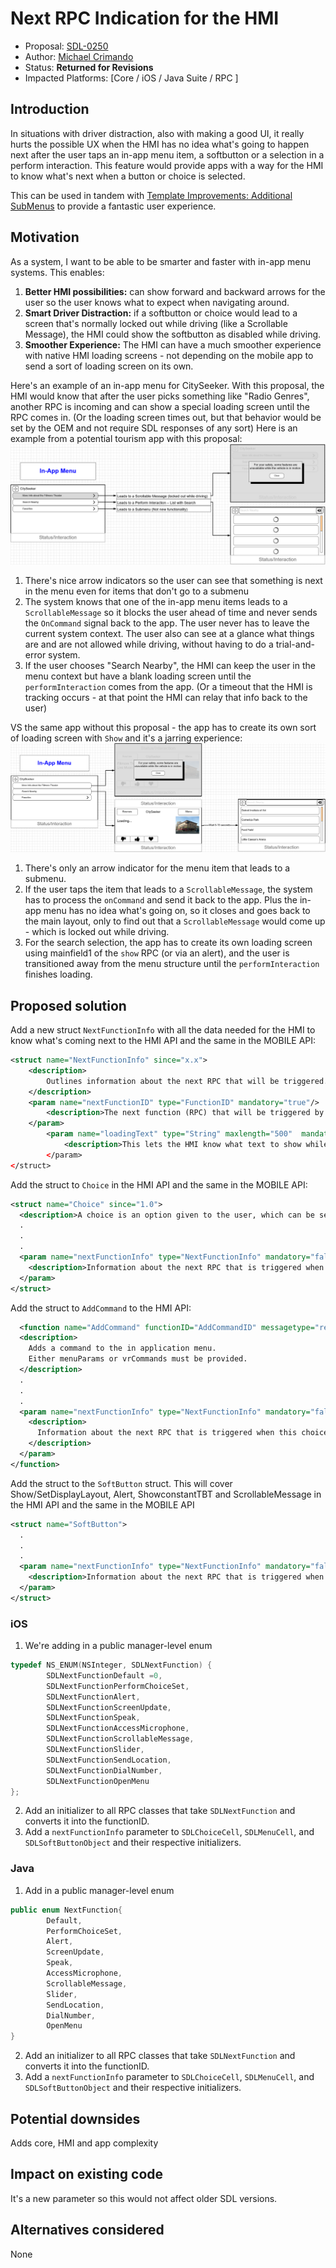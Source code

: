 # Next RPC Indication for the HMI

* Proposal: [SDL-0250](0250-NextRpcIndication.md)
* Author: [Michael Crimando](https://github.com/MichaelCrimando)
* Status: **Returned for Revisions**
* Impacted Platforms: [Core / iOS / Java Suite / RPC ]

## Introduction

In situations with driver distraction, also with making a good UI, it really hurts the possible UX when the HMI has no idea what's going to happen next after the user taps an in-app menu item, a softbutton or a selection in a perform interaction. 
This feature would provide apps with a way for the HMI to know what's next when a button or choice is selected.

This can be used in tandem with [Template Improvements: Additional SubMenus](https://github.com/smartdevicelink/sdl_evolution/blob/master/proposals/0148-template-additional-submenus.md) to provide a fantastic user experience.

## Motivation

As a system, I want to be able to be smarter and faster with in-app menu systems.
This enables:
1. **Better HMI possibilities:** can show forward and backward arrows for the user so the user knows what to expect when navigating around.
2. **Smart Driver Distraction:** if a softbutton or choice would lead to a screen that's normally locked out while driving (like a Scrollable Message), the HMI could show the softbutton as disabled while driving.
3. **Smoother Experience:** The HMI can have a much smoother experience with native HMI loading screens - not depending on the mobile app to send a sort of loading screen on its own.

Here's an example of an in-app menu for CitySeeker.
With this proposal, the HMI would know that after the user picks something like "Radio Genres", another RPC is incoming and can show a special loading screen until the RPC comes in. (Or the loading screen times out, but that behavior would be set by the OEM and not require SDL responses of any sort)
Here is an example from a potential tourism app with this proposal:
![App screen and display](../assets/proposals/0250-NextRpcIndication/0250-NextRpcIndicationv2.PNG)
1. There's nice arrow indicators so the user can see that something is next in the menu even for items that don't go to a submenu
2. The system knows that one of the in-app menu items leads to a `ScrollableMessage` so it blocks the user ahead of time and never sends the `OnCommand` signal back to the app. The user never has to leave the current system context. The user also can see at a glance what things are and are not allowed while driving, without having to do a trial-and-error system.
3. If the user chooses "Search Nearby", the HMI can keep the user in the menu context but have a blank loading screen until the `performInteraction` comes from the app. (Or a timeout that the HMI is tracking occurs - at that point the HMI can relay that info back to the user)


VS the same app without this proposal - the app has to create its own sort of loading screen with `Show` and it's a jarring experience:
![App screen and display](../assets/proposals/0250-NextRpcIndication/0250-NextRpcIndicationv2-2.PNG)
1. There's only an arrow indicator for the menu item that leads to a submenu.
2. If the user taps the item that leads to a `ScrollableMessage`, the system has to process the `onCommand` and send it back to the app. Plus the in-app menu has no idea what's going on, so it closes and goes back to the main layout, only to find out that a `ScrollableMessage` would come up - which is locked out while driving. 
3. For the search selection, the app has to create its own loading screen using mainfield1 of the `show` RPC (or via an alert), and the user is transitioned away from the menu structure until the `performInteraction` finishes loading.


## Proposed solution

Add a new struct `NextFunctionInfo` with all the data needed for the HMI to know what's coming next to the HMI API and the same in the MOBILE API:
```xml
<struct name="NextFunctionInfo" since="x.x">
	<description>
		Outlines information about the next RPC that will be triggered.		
	</description>
	<param name="nextFunctionID" type="FunctionID" mandatory="true"/>
		<description>The next function (RPC) that will be triggered by selecting the current option/command/choice etc.</description>
	</param>
		<param name="loadingText" type="String" maxlength="500"  mandatory="false"/>
			<description>This lets the HMI know what text to show while waiting for the next RPC.</description>
		</param>
</struct>
```

Add the struct to `Choice` in the HMI API and the same in the MOBILE API:
```xml
<struct name="Choice" since="1.0">
  <description>A choice is an option given to the user, which can be selected either by menu, or through voice recognition system.</description>
  .
  .
  .
  <param name="nextFunctionInfo" type="NextFunctionInfo" mandatory="false" since="x.x">
    <description>Information about the next RPC that is triggered when this choice is selected. </description>
  </param>
</struct>
```

Add the struct to `AddCommand` to the HMI API:
```xml
  <function name="AddCommand" functionID="AddCommandID" messagetype="request" since="1.0">
  <description>
    Adds a command to the in application menu.
    Either menuParams or vrCommands must be provided.
  </description>
  .
  .
  .
  <param name="nextFunctionInfo" type="NextFunctionInfo" mandatory="false" since="x.x">
    <description>
      Information about the next RPC that is triggered when this choice is selected.
    </description>
  </param>
</function>
```

Add the struct to the `SoftButton` struct. This will cover Show/SetDisplayLayout, Alert, ShowconstantTBT and ScrollableMessage in the HMI API and the same in the MOBILE API
```xml
<struct name="SoftButton">
  .
  .
  .
  <param name="nextFunctionInfo" type="NextFunctionInfo" mandatory="false" since="x.x">
    <description>Information about the next RPC that is triggered when this choice is selected. </description>
  </param>
</struct>
 ```

### iOS
1. We're adding in a public manager-level enum
```ObjectiveC
typedef NS_ENUM(NSInteger, SDLNextFunction) {
        SDLNextFunctionDefault =0, 
        SDLNextFunctionPerformChoiceSet, 
        SDLNextFunctionAlert, 
        SDLNextFunctionScreenUpdate, 
        SDLNextFunctionSpeak, 
        SDLNextFunctionAccessMicrophone, 
        SDLNextFunctionScrollableMessage, 
        SDLNextFunctionSlider, 
        SDLNextFunctionSendLocation, 
        SDLNextFunctionDialNumber, 
        SDLNextFunctionOpenMenu 
};
```

2. Add an initializer to all RPC classes that take `SDLNextFunction` and converts it into the functionID.
3. Add a `nextFunctionInfo` parameter to `SDLChoiceCell`, `SDLMenuCell`, and `SDLSoftButtonObject` and their respective initializers. 


### Java
1.  Add in a public manager-level enum
```Java
public enum NextFunction{ 
        Default, 
        PerformChoiceSet, 
        Alert, 
        ScreenUpdate, 
        Speak, 
        AccessMicrophone, 
        ScrollableMessage, 
        Slider, 
        SendLocation, 
        DialNumber, 
        OpenMenu 
}
```

2. Add an initializer to all RPC classes that take `SDLNextFunction` and converts it into the functionID.
3. Add a `nextFunctionInfo` parameter to `SDLChoiceCell`, `SDLMenuCell`, and `SDLSoftButtonObject` and their respective initializers.

## Potential downsides

Adds core, HMI and app complexity

## Impact on existing code

It's a new parameter so this would not affect older SDL versions.

## Alternatives considered

None
